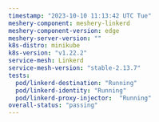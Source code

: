 ```yaml
---
timestamp: "2023-10-10 11:13:42 UTC Tue"
meshery-component: meshery-linkerd
meshery-component-version: edge
meshery-server-version: ""
k8s-distro: minikube
k8s-version: "v1.22.2"
service-mesh: Linkerd
service-mesh-version: "stable-2.13.7"
tests:
  pod/linkerd-destination: "Running"
  pod/linkerd-identity: "Running"
  pod/linkerd-proxy-injector:  "Running"
overall-status: "passing"
---
```

